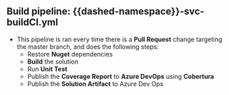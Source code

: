 
## Build pipeline: {{dashed-namespace}}-svc-buildCI.yml

 - This pipeline is ran every time there is a **Pull Request** change targeting the master branch, and does the following steps:
	- Restore **Nuget** dependencies
	- **Build** the solution
	- Run **Unit Test**
	- Publish the **Coverage Report** to **Azure DevOps** using **Cobertura**
	- Publish the **Solution Artifact** to Azure Dev Ops
